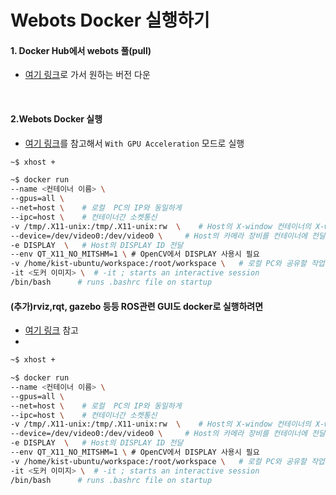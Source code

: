 # Webots Docker 실행하기 



#### 1. Docker Hub에서 webots 풀(pull)
* [여기 링크](https://hub.docker.com/r/cyberbotics/webots/tags?page=1&ordering=last_updated)로 가서 원하는 버전 다운 

<br/> 


#### 2.Webots Docker 실행 
* [여기 링크](https://cyberbotics.com/doc/guide/installation-procedure#installing-the-docker-image)를 참고해서 ```With GPU Acceleration``` 모드로 실행 
```bash
~$ xhost +  

~$ docker run 
--name <컨테이너 이름> \ 
--gpus=all \ 
--net=host \    # 로컬  PC의 IP와 동일하게 
--ipc=host \    # 컨테이너간 소켓통신
-v /tmp/.X11-unix:/tmp/.X11-unix:rw  \    # Host의 X-window 컨테이너의 X-window 연결 (volume mount)
--device=/dev/video0:/dev/video0 \     # Host의 카메라 장비를 컨테이너에 전달  
-e DISPLAY  \   # Host의 DISPLAY ID 전달 
--env QT_X11_NO_MITSHM=1 \ # OpenCV에서 DISPLAY 사용시 필요 
-v /home/kist-ubuntu/workspace:/root/workspace \   # 로컬 PC와 공유할 작업 공간 
-it <도커 이미지> \  # -it ; starts an interactive session
/bin/bash      # runs .bashrc file on startup
```


#### (추가)rviz,rqt, gazebo 등등 ROS관련 GUI도 docker로 실행하려면 
* [여기 링크](http://wiki.ros.org/docker/Tutorials/Hardware%20Acceleration) 참고 
* 
```bash
~$ xhost +  

~$ docker run 
--name <컨테이너 이름> \ 
--gpus=all \ 
--net=host \    # 로컬  PC의 IP와 동일하게 
--ipc=host \    # 컨테이너간 소켓통신
-v /tmp/.X11-unix:/tmp/.X11-unix:rw  \    # Host의 X-window 컨테이너의 X-window 연결 (volume mount)
--device=/dev/video0:/dev/video0 \     # Host의 카메라 장비를 컨테이너에 전달  
-e DISPLAY  \   # Host의 DISPLAY ID 전달 
--env QT_X11_NO_MITSHM=1 \ # OpenCV에서 DISPLAY 사용시 필요 
-v /home/kist-ubuntu/workspace:/root/workspace \   # 로컬 PC와 공유할 작업 공간 
-it <도커 이미지> \  # -it ; starts an interactive session
/bin/bash      # runs .bashrc file on startup
```



